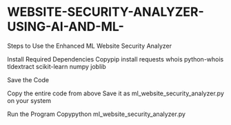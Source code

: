 # WEBSITE-SECURITY-ANALYZER-USING-AI-AND-ML-



Steps to Use the Enhanced ML Website Security Analyzer

Install Required Dependencies
Copypip install requests whois python-whois tldextract scikit-learn numpy joblib

Save the Code

Copy the entire code from above
Save it as ml_website_security_analyzer.py on your system


Run the Program
Copypython ml_website_security_analyzer.py
